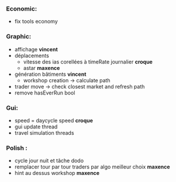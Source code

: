 ### Economic:
- fix tools economy

### Graphic:
- affichage **vincent**
- déplacements
    - vitesse des ias corellées à timeRate journalier **croque**
    - astar **maxence**
- génération bâtiments **vincent**
    - workshop creation -> calculate path
- trader move -> check closest market and refresh path
- remove hasEverRun bool

### Gui:
- speed = daycycle speed **croque**
- gui update thread
- travel simulation threads


### Polish :
- cycle jour nuit et tâche dodo
- remplacer tour par tour traders par algo meilleur choix **maxence**
- hint au dessus workshop **maxence**